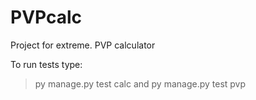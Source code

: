 # PVPcalc
Project for extreme. PVP calculator

To run tests type:
> py manage.py test calc
and
> py manage.py test pvp
